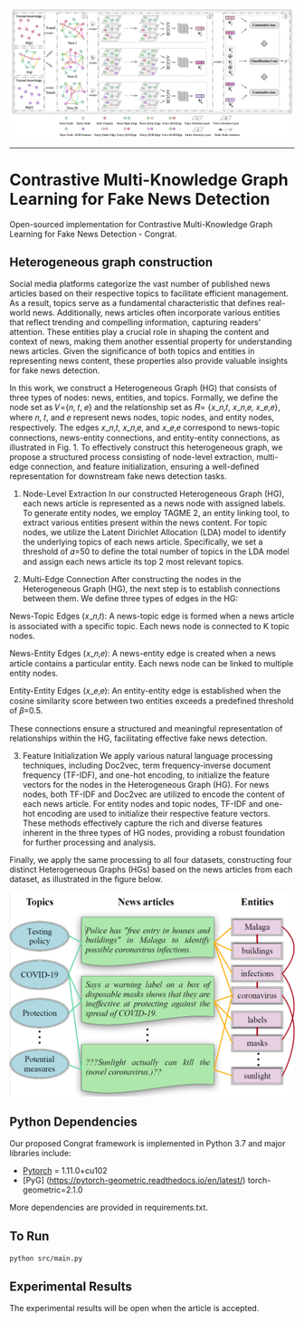 <p>
  <img src="figs/Framework_Congrat.jpg" width="1000">
  <br />
</p>

<hr>

<h1> Contrastive Multi-Knowledge Graph Learning for Fake News Detection </h1>

Open-sourced implementation for Contrastive Multi-Knowledge Graph Learning for Fake News Detection - Congrat.

<h2> Heterogeneous graph construction </h2>

Social media platforms categorize the vast number of published news articles based on their respective topics to facilitate efficient management. As a result, topics serve as a fundamental characteristic that defines real-world news. Additionally, news articles often incorporate various entities that reflect trending and compelling information, capturing readers' attention. These entities play a crucial role in shaping the content and context of news, making them another essential property for understanding news articles. Given the significance of both topics and entities in representing news content, these properties also provide valuable insights for fake news detection.

In this work, we construct a Heterogeneous Graph (HG) that consists of three types of nodes: news, entities, and topics. Formally, we define the node set as 𝑉={𝑛, 𝑡, 𝑒} and the relationship set as 𝑅= {𝑥_𝑛,𝑡, 𝑥_𝑛,𝑒, 𝑥_𝑒,𝑒}, where 𝑛, 𝑡, and 𝑒 represent news nodes, topic nodes, and entity nodes, respectively. The edges 𝑥_𝑛,𝑡, 𝑥_𝑛,𝑒, and 𝑥_𝑒,𝑒 correspond to news-topic connections, news-entity connections, and entity-entity connections, as illustrated in Fig. 1. To effectively construct this heterogeneous graph, we propose a structured process consisting of node-level extraction, multi-edge connection, and feature initialization, ensuring a well-defined representation for downstream fake news detection tasks.

1. Node-Level Extraction
In our constructed Heterogeneous Graph (HG), each news article is represented as a news node with assigned labels. To generate entity nodes, we employ TAGME 2, an entity linking tool, to extract various entities present within the news content. For topic nodes, we utilize the Latent Dirichlet Allocation (LDA) model to identify the underlying topics of each news article. Specifically, we set a threshold of 𝛼=50 to define the total number of topics in the LDA model and assign each news article its top 2 most relevant topics.

2. Multi-Edge Connection
After constructing the nodes in the Heterogeneous Graph (HG), the next step is to establish connections between them. We define three types of edges in the HG:

News-Topic Edges (𝑥_𝑛,𝑡): A news-topic edge is formed when a news article is associated with a specific topic. Each news node is connected to K topic nodes.

News-Entity Edges (𝑥_𝑛,𝑒): A news-entity edge is created when a news article contains a particular entity. Each news node can be linked to multiple entity nodes.

Entity-Entity Edges (𝑥_𝑒,𝑒): An entity-entity edge is established when the cosine similarity score between two entities exceeds a predefined threshold of 𝛽=0.5.

These connections ensure a structured and meaningful representation of relationships within the HG, facilitating effective fake news detection.

3. Feature Initialization
We apply various natural language processing techniques, including Doc2vec, term frequency-inverse document frequency (TF-IDF), and one-hot encoding, to initialize the feature vectors for the nodes in the Heterogeneous Graph (HG). For news nodes, both TF-IDF and Doc2vec are utilized to encode the content of each news article. For entity nodes and topic nodes, TF-IDF and one-hot encoding are used to initialize their respective feature vectors. These methods effectively capture the rich and diverse features inherent in the three types of HG nodes, providing a robust foundation for further processing and analysis.

Finally, we apply the same processing to all four datasets, constructing four distinct Heterogeneous Graphs (HGs) based on the news articles from each dataset, as illustrated in the figure below.

<p>
  <img src="figs/HG construction.jpg" width="1000">
  <br />
</p>


<h2> Python Dependencies </h2>

Our proposed Congrat framework is implemented in Python 3.7 and major libraries include: 

* [Pytorch](https://pytorch.org/) = 1.11.0+cu102
* [PyG] (https://pytorch-geometric.readthedocs.io/en/latest/) torch-geometric=2.1.0

More dependencies are provided in requirements.txt.

<h2> To Run </h2>

`python src/main.py`

<h2> Experimental Results </h2>

The experimental results will be open when the article is accepted.
